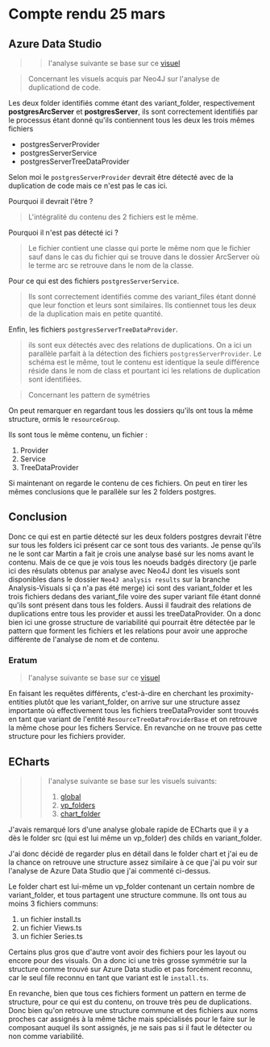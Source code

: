 # Compte rendu 25 mars

## Azure Data Studio

>> l'analyse suivante se base sur ce [visuel](https://github.com/DeathStar3-projects/symfinder-js-ter-m1/blob/main/js/Neo4J%20analysis%20results/ADS/provider_azuredatastud.png)

 > Concernant les visuels acquis par Neo4J sur l'analyse de duplicationd de code.

Les deux folder identifiés comme étant des variant_folder, respectivement **postgresArcServer** et **postgresServer**, ils sont 
correctement identifiés par le processus étant donné qu'ils contiennent tous les deux les trois mêmes fichiers

- postgresServerProvider
- postgresServerService
- postgresServerTreeDataProvider

Selon moi le ``` postgresServerProvider ``` devrait être détecté avec de la duplication de code mais ce n'est pas le cas ici. 

Pourquoi il devrait l'être ? 

> L'intégralité du contenu des 2 fichiers est le même.

Pourquoi il n'est pas détecté ici ? 

> Le fichier contient une classe qui porte le même nom que le fichier sauf dans le cas du fichier qui se trouve dans le dossier ArcServer où le terme arc se retrouve dans le nom de la classe.

Pour ce qui est des fichiers ``` postgresServerService ```.

>Ils sont correctement identifiés comme des variant_files étant donné que leur fonction et leurs sont similaires. Ils contiennet tous les deux de la duplication mais en petite quantité.

Enfin, les fichiers ``` postgresServerTreeDataProvider ```.

> ils sont eux détectés avec des relations de duplications. 
>On a ici un parallèle parfait à la détection des fichiers ``` postgresServerProvider ```.
>Le schéma est le même, tout le contenu est identique la seule différence réside dans le nom de class et pourtant ici les relations de duplication sont identifiées.

> Concernant les pattern de symétries

On peut remarquer en regardant tous les dossiers qu'ils ont tous la même structure, ormis le ``` resourceGroup ```.

Ils sont tous le même contenu, un fichier :

1. Provider
2. Service
3. TreeDataProvider

Si maintenant on regarde le contenu de ces fichiers. 
On peut en tirer les mêmes conclusions que le parallèle sur les 2 folders postgres. 

## Conclusion

Donc ce qui est en partie détecté sur les deux folders postgres devrait l'être sur tous les folders ici présent car ce sont tous des variants. 
Je pense qu'ils ne le sont car Martin a fait je crois une analyse basé sur les noms avant le contenu. 
Mais de ce que je vois tous les noeuds badgés directory (je parle ici des résulats obtenus par analyse avec Neo4J dont les visuels sont disponibles dans le dossier ``` Neo4J analysis results ``` sur la branche Analysis-Visuals si ça n'a pas été merge) ici sont des variant_folder et les trois fichiers dedans des variant_file voire des super variant file étant donné qu'ils sont présent dans tous les folders. 
Aussi il faudrait des relations de duplications entre tous les provider et aussi les treeDataProvider.
On a donc bien ici une grosse structure de variabilité qui pourrait être détectée par le pattern que forment les fichiers et les relations pour avoir une approche différente de l'analyse de nom et de contenu.

### Eratum

> l'analyse suivante se base sur ce [visuel](https://github.com/DeathStar3-projects/symfinder-js-ter-m1/blob/main/js/Neo4J%20analysis%20results/ADS/variants_ADS.png)

En faisant les requêtes différents, c'est-à-dire en cherchant les proximity-entities plutôt que les variant_folder, on arrive sur une structure assez importante où effectivement tous les fichiers treeDataProvider sont trouvés en tant que variant de l'entité  ``` ResourceTreeDataProviderBase ``` et on retrouve la même chose pour les fichers Service. En revanche on ne trouve pas cette structure pour les fichiers provider.


## ECharts

>> l'analyse suivante se base sur les visuels suivants:
>> 1. [global](https://github.com/DeathStar3-projects/symfinder-js-ter-m1/blob/main/js/Neo4J%20analysis%20results/ECharts/eachart_global_analysis.png)
>> 2. [vp_folders](https://github.com/DeathStar3-projects/symfinder-js-ter-m1/blob/main/js/Neo4J%20analysis%20results/ECharts/echarts_vp_folders.png)
>> 3. [chart_folder](https://github.com/DeathStar3-projects/symfinder-js-ter-m1/blob/main/js/Neo4J%20analysis%20results/ECharts/echart-chart_analysis.png)

J'avais remarqué lors d'une analyse globale rapide de ECharts que il y a dès le folder src (qui est lui même un vp_folder) des childs en variant_folder.

J'ai donc décidé de regarder plus en détail dans le folder chart et j'ai eu de la chance on retrouve une structure assez similaire à ce que j'ai pu voir sur 
l'analyse de Azure Data Studio que j'ai commenté ci-dessus.

Le folder chart est lui-même un vp_folder contenant un certain nombre de variant_folder, et tous partagent une structure commune.
Ils ont tous au moins 3 fichiers communs:

1. un fichier install.ts
2. un fichier <folderName>Views.ts
3. un fichier <folderName>Series.ts

Certains plus gros que d'autre vont avoir des fichiers pour les layout ou encore pour des visuals. 
On a donc ici une très grosse symmétrie sur la structure comme trouvé sur Azure Data studio et pas forcément reconnu, car le seul file reconnu en tant que
variant est le ``` install.ts ```. 

En revanche, bien que tous ces fichiers forment un pattern en terme de structure, pour ce qui est du contenu, on trouve très peu de duplications. 
Donc bien qu'on retrouve une structure commune et des fichiers aux noms proches car assignés à la même tâche mais spécialisés pour le faire sur le composant auquel ils sont assignés, je ne sais pas si il faut le détecter ou non comme variabilité. 

